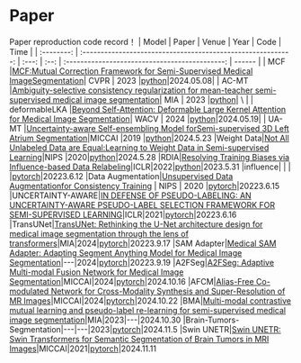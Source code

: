 # Paper 
Paper reproduction code record！
|   Model  |               Paper             | Venue | Year |                   Code                  | Time   |
| :--------:     | :----------------------------------------------------------: | :---: | :--: | :--------------------------------------------: | ------ |
|   MCF |[MCF:Mutual Correction Framework for Semi-Supervised Medical ImageSegmentation](http://openaccess.thecvf.com/content/CVPR2023/papers/Wang_MCF_Mutual_Correction_Framework_for_Semi-Supervised_Medical_Image_Segmentation_CVPR_2023_paper.pdf)| CVPR | 2023 |[python](https://github.com/WYC-321/MCF)|2024.05.08|
|   AC-MT   |[Ambiguity-selective consistency regularization for mean-teacher semi-supervised medical image segmentation](https://www.sciencedirect.com/science/article/pii/S1361841523001408)| MIA | 2023 |[python](https://github.com/lemoshu/AC-MT?tab=readme-ov-file)|  \  |
|   deformableLKA |[Beyond Self-Attention: Deformable Large Kernel Attention for Medical Image Segmentation](https://arxiv.org/abs/2309.00121)| WACV | 2024 |[python](https://github.com/xmindflow/deformableLKA)|2024.05.19|
|     UA-MT |[Uncertainty-aware Self-ensembling Model forSemi-supervised 3D Left Atrium Segmentation](https://arxiv.org/pdf/1907.07034v1)|MICCAI |2019 |[python](https://github.com/yulequan/UA-MT)|2024.5.23
|Weight Data|[Not All Unlabeled Data are Equal:Learning to Weight Data in Semi-supervised Learning](https://proceedings.neurips.cc/paper_files/paper/2020/file/f7ac67a9aa8d255282de7d11391e1b69-Paper.pdf)|NIPS |2020|[python](https://github.com/jason718/semi-sup)|2024.5.28
|RDIA|[Resolving Training Biases via Influence-based Data Relabeling](https://openreview.net/forum?id=EskfH0bwNVn)|ICLR|2022|[python](https://github.com/Viperccc/RDIA)|2023.5.31
|influence|  |  |  |[pytorch](https://github.com/alstonlo/torch-influence/tree/main?tab=readme-ov-file)|20223.6.12
|Data Augmentation|[Unsupervised Data Augmentationfor Consistency Training](https://arxiv.org/abs/1904.12848) | NIPS | 2020 |[pytorch](https://github.com/google-research/uda)|20223.6.15
|UNCERTAINTY-AWARE|[IN DEFENSE OF PSEUDO-LABELING: AN UNCERTAINTY-AWARE PSEUDO-LABEL SELECTION FRAMEWORK FOR SEMI-SUPERVISED LEARNING](https://arxiv.org/pdf/2101.06329)|ICLR|2021|[pytorch](https://github.com/nayeemrizve/ups)|20223.6.16
|TransUNet|[TransUNet: Rethinking the U-Net architecture design for medical image segmentation through the lens of transformers](https://www.sciencedirect.com/science/article/pii/S1361841524002056)|MIA|2024|[pytorch](https://github.com/Beckschen/TransUNet)|20223.9.17
|SAM Adapter|[Medical SAM Adapter: Adapting Segment Anything Model for Medical Image Segmentation](https://arxiv.org/pdf/2304.12620)|---|2024|[pytorch](https://github.com/MedicineToken/Medical-SAM-Adapter)|20223.9.19
|A2FSeg|[A2FSeg: Adaptive Multi-modal Fusion Network for Medical Image Segmentation](https://cs.sjtu.edu.cn/~yihong/papers/A2FSeg_MICCAI2023.pdf)|MICCAI|2024|[pytorch](https://github.com/Zirui0623/A2FSeg)|2024.10.16
|AFCM|[Alias-Free Co-modulated Network for Cross-Modality Synthesis and Super-Resolution of MR Images](https://www.researchgate.net/profile/Lichi-Zhang/publication/374341880_Alias-Free_Co-modulated_Network_for_Cross-Modality_Synthesis_and_Super-Resolution_of_MR_Images/links/652ea3657d0cf66a6734a188/Alias-Free-Co-modulated-Network-for-Cross-Modality-Synthesis-and-Super-Resolution-of-MR-Images.pdf)|MICCAI|2024|[pytorch](https://github.com/zhiyuns/AFCM)|2024.10.22
|BMA|[Multi-modal contrastive mutual learning and pseudo-label re-learning for semi-supervised medical image segmentation](https://zhenghuaxu.info/files/2023_MedIA.pdf)|MIA|2023|---|2024.10.30
|Brain-Tumors-Segmentation|---|---|2023|[pytorch](https://Brain-Tumors-Segmentationgithub.com/faizan1234567/Brain-Tumors-Segmentation)|2024.11.5
|Swin UNETR|[Swin UNETR: Swin Transformers for Semantic Segmentation of Brain Tumors in MRI Images](https://arxiv.org/pdf/2201.01266)|MICCAI|2021|[pytorch]([https://github.com/Zirui0623/A2FSeg](https://github.com/Project-MONAI/research-contributions))|2024.11.11








 
